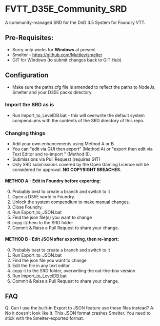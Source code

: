 # FVTT_D35E_Community_SRD
A community-managed SRD for the DnD 3.5 System for Foundry VTT.

## Pre-Requisites:

- Sorry only works for **Windows** at present
- Smelter - https://github.com/Muttley/smelter
- GIT for Windows (to submit changes back to GIT Hub)

## Configuration

- Make sure the paths.cfg file is amended to reflect the paths to NodeJs, Smelter and your D35E packs directory.

### Import the SRD as is

- Run Import_to_LevelDB.bat - this will overwrite the default system compendiums with the contents of the SRD directory of this repo.

### Changing things

- Add your own enhancements using Method A or B.
- You can "edit via GUI then export" (Method A) or "export then edit via Text Editor and re-import " (Method B).
- Submissions via Pull Request (requires GIT)
- Only SRD submissions covered by the Open Gaming Licence will be considered for approval. **NO COPYRIGHT BREACHES**.

#### METHOD A - Edit in Foundry before exporting:

0. Probably best to create a branch and switch to it
1. Open a D35E world in Foundry.
2. Unlock the system compendium to make manual changes.
3. Close Foundry.
4. Run Export_to_JSON.bat
5. Find the json file(s) you want to change
6. copy it/them to the SRD folder
7. Commit & Raise a Pull Request to share your change.

#### METHOD B - Edit JSON after exporting, then re-import:

0. Probably best to create a branch and switch to it
1. Run Export_to_JSON.bat
2. Find the json file you want to change
3. Edit the file in any text editor
4. copy it to the SRD folder, overwriting the out-the-box version
5. Run Import_to_LevelDB.bat
6. Commit & Raise a Pull Request to share your change.

## FAQ

Q: Can I use the built-in Export to JSON feature use those files instead?
A: No it doesn't look like it. This JSON format crashes Smelter. You need to stick with the Smelter-exported format.

